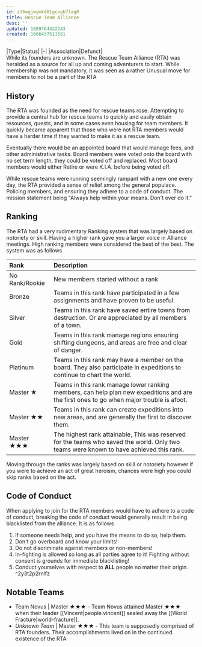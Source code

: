 ```yaml
---
id: z36wgjwymk481gcogb7lag0
title: Rescue Team Alliance
desc: ''
updated: 1689764432243
created: 1666437511581
---
```

|Type|Status|
|-|
|Association|Defunct|
<br/>
While its founders are unknown. The Rescue Team Alliance (RTA) was heralded as a source for all up and coming adventurers to start. While membership was not mandatory, it was seen as a rather Unusual move for members to not be a part of the RTA

## History
The RTA was founded as the need for rescue teams rose. Attempting to provide a central hub for rescue teams to quickly and easily obtain resources, quests, and in some cases even housing for team members. It quickly became apparent that those who were not RTA members would have a harder time if they wanted to make it as a rescue team.

Eventually there would be an appointed board that would manage fees, and other administrative tasks. Board members were voted onto the board with no set term length, they could be voted off and replaced. Most board members would either Retire or were K.I.A. before being voted off.

While rescue teams were running seemingly rampant with a new one every day, the RTA provided a sense of relief among the general populace. Policing members, and ensuring they adhere to a code of conduct. The mission statement being "Always help within your means. Don't over do it."

## Ranking
The RTA had a very rudimentary Ranking system that was largely based on notoriety or skill. Having a higher rank gave you a larger voice in Alliance meetings. High ranking members were considered the best of the best. The system was as follows

|Rank|Description|
|:-|:-|
|No Rank/Rookie|New members started without a rank|
|Bronze|Teams in this rank have participated in a few assignments and have proven to be useful.|
|Silver|Teams in this rank have saved entire towns from destruction. Or are appreciated by all members of a town.|
|Gold|Teams in this rank manage regions ensuring shifting dungeons, and areas are free and clear of danger.|
|Platinum|Teams in this rank may have a member on the board. They also participate in expeditions to continue to chart the world.|
|Master ★|Teams in this rank manage lower ranking members, can help plan new expeditions and are the first ones to go when major trouble is afoot.|
|Master ★★| Teams in this rank can create expeditions into new areas, and are generally the first to discover them.|
|Master ★★★|The highest rank attainable, This was reserved for the teams who saved the world. Only two teams were known to have achieved this rank.|

Moving through the ranks was largely based on skill or notoriety however if you were to achieve an act of great heroism, chances were high you could skip ranks based on the act.

## Code of Conduct
When applying to join for the RTA members would have to adhere to a code of conduct, breaking the code of conduct would generally result in being blacklisted from the alliance. It is as follows

1. If someone needs help, and you have the means to do so, help them.
2. Don't go overboard and know your limits!
3. Do not discriminate against members or non-members!
4. In-fighting is allowed so long as all parties agree to it! Fighting without consent is grounds for immediate blacklisting!
5. Conduct yourselves with respect to **ALL** people no matter their origin. ^2y3t2p2rnlfz

## Notable Teams
- Team Novus | Master ★★★ - Team Novus attained Master ★★★ when their leader [[Vincent|people.vincent]] sealed away the [[World Fracture|world-fracture]].
- *Unknown Team* | Master ★★★ - This team is supposedly comprised of RTA founders. Their accomplishments lived on in the continued existence of the RTA